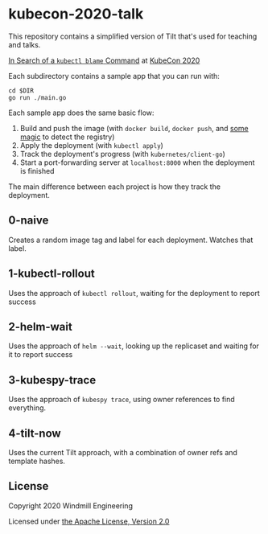 # kubecon-2020-talk

This repository contains a simplified version of Tilt that's used for teaching and talks.

[In Search of a `kubectl blame` Command](https://sched.co/ekAv) at [KubeCon 2020](https://events.linuxfoundation.org/kubecon-cloudnativecon-north-america/)

Each subdirectory contains a sample app that you can run with:

```
cd $DIR
go run ./main.go
```

Each sample app does the same basic flow:

1) Build and push the image (with `docker build`, `docker push`, and [some magic](https://github.com/tilt-dev/localregistry-go) to detect the registry)
2) Apply the deployment (with `kubectl apply`)
3) Track the deployment's progress (with `kubernetes/client-go`)
4) Start a port-forwarding server at `localhost:8000` when the deployment is finished

The main difference between each project is how they track the deployment.

## 0-naive

Creates a random image tag and label for each deployment. Watches that label.

## 1-kubectl-rollout

Uses the approach of `kubectl rollout`, waiting for the deployment to report success

## 2-helm-wait

Uses the approach of `helm --wait`, looking up the replicaset and waiting for it to report success

## 3-kubespy-trace

Uses the approach of `kubespy trace`, using owner references to find everything.

## 4-tilt-now

Uses the current Tilt approach, with a combination of owner refs and template hashes.

## License

Copyright 2020 Windmill Engineering

Licensed under [the Apache License, Version 2.0](LICENSE)
